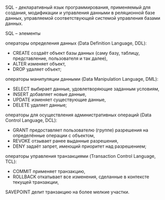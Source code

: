 SQL - декларативный язык программирования, применяемый для создания, модификации и управления данными в реляционной базе данных, управляемой соответствующей системой управления базами данных.

SQL – элементы

операторы определения данных (Data Definition Language, DDL):

- CREATE создаёт объект базы данных (саму базу, таблицу, представление, пользователя и так далее),
- ALTER изменяет объект,
- DROP удаляет объект;

операторы манипуляции данными (Data Manipulation Language, DML):

- SELECT выбирает данные, удовлетворяющие заданным условиям,
- INSERT добавляет новые данные,
- UPDATE изменяет существующие данные,
- DELETE удаляет данные;

операторы для осуществления административных операций (Data Control Language, DCL):

- GRANT предоставляет пользователю (группе) разрешения на определённые операции с объектом,
- REVOKE отзывает ранее выданные разрешения,
- DENY задаёт запрет, имеющий приоритет над разрешением;

операторы управления транзакциями (Transaction Control Language, TCL):

- COMMIT применяет транзакцию,
- ROLLBACK откатывает все изменения, сделанные в контексте текущей транзакции,

SAVEPOINT делит транзакцию на более мелкие участки.